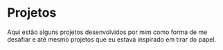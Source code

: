 # Projetos
Aqui estão alguns projetos desenvolvidos por mim como forma de me desafiar e até mesmo projetos que eu estava inspirado em tirar do papel.

